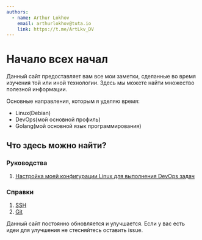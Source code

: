 ```yaml
---
authors:
  - name: Arthur Lokhov
    email: arthurlokhov@tuta.io
    link: https://t.me/ArtLkv_DV
---
```


# Начало всех начал

Данный сайт предоставляет вам все мои заметки, сделанные во время изучения той или иной технологии.
Здесь мы можете найти множество полезной информации.

Основные направления, которым я уделяю время:

- Linux(Debian)
- DevOps(мой основной профиль)
- Golang(мой основной язык программирования)

## Что здесь можно найти?

### Руководства

1. [Настройка моей конфигурации Linux для выполнения DevOps задач](./Мой-конфигурация-Linux-для-DevOps/Установка-OpenSuse-Tumbleweed-в-качестве-основной-системы.md)

### Справки

1. [SSH](./Справка-по-SSH.md)
2. [Git](./Справка-по-Git.md)


Данный сайт постоянно обновляется и улучшается.
Если у вас есть идеи для улучшения не стесняйтесь оставить issue.
